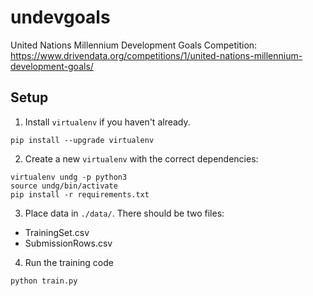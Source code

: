 # undevgoals
United Nations Millennium Development Goals Competition: https://www.drivendata.org/competitions/1/united-nations-millennium-development-goals/

## Setup

1. Install `virtualenv` if you haven't already.

```
pip install --upgrade virtualenv
```

2. Create a new `virtualenv` with the correct dependencies:

```
virtualenv undg -p python3
source undg/bin/activate
pip install -r requirements.txt
```

3. Place data in `./data/`. There should be two files:

 - TrainingSet.csv
 - SubmissionRows.csv

4. Run the training code

```
python train.py
```
